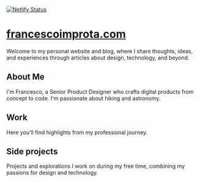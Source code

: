 [![Netlify Status](https://api.netlify.com/api/v1/badges/9ea122db-e59d-41f3-b72f-7148b269477a/deploy-status)](https://app.netlify.com/sites/francescoimprota/deploys)

# [francescoimprota.com](http://francescoimprota.com/)
Welcome to my personal website and blog, where I share thoughts, ideas, and experiences through articles about design, technology, and beyond.

## About Me
I'm Francesco, a Senior Product Designer who crafts digital products from concept to code.
I'm passionate about hiking and astronomy.

## Work
Here you'll find highlights from my professional journey.

## Side projects
Projects and explorations I work on during my free time, combining my passions for design and technology.
